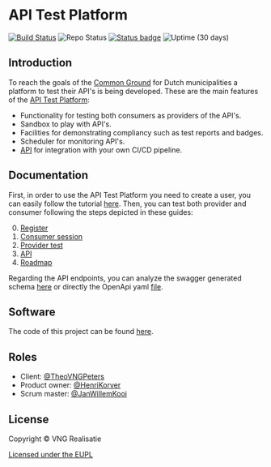 # API Test Platform

[![Build Status](https://jenkins.nlx.io/job/gemma-zaken-build-and-test/badge/icon?style=plastic)](https://jenkins.nlx.io/) ![Repo Status](https://img.shields.io/badge/status-concept-lightgrey.svg?style=plastic)
[![Status badge](https://img.shields.io/endpoint.svg?style=plastic&url=https%3A//api-test.nl/api/v1/provider-latest-badge/3fa51402-62c6-42d6-89fd-e14a2b818a6c/)](https://api-test.nl/server/2/dff1f823-ecc7-4ab8-8fb6-cc20793bd60f/3fa51402-62c6-42d6-89fd-e14a2b818a6c/latest/) ![Uptime (30 days)](https://img.shields.io/uptimerobot/ratio/m782967733-af2d9fd1617222dbece6f648?style=plastic)

## Introduction 

To reach the goals of the [Common Ground](https://commonground.nl) for Dutch municipalities a platform to test their API's is being developed. These are the main features of the [API Test Platform](https://api-test.nl):

* Functionality for testing both consumers as providers of the API's.
* Sandbox to play with API's.
* Facilities for demonstrating compliancy such as test reports and badges.
* Scheduler for monitoring API's.
* [API](https://api-test.nl/api/v1/schema) for integration with your own CI/CD pipeline.

## Documentation
First, in order to use the API Test Platform you need to create a user, you can easily follow the tutorial [here](https://github.com/VNG-Realisatie/api-testvoorziening/blob/master/tutorials/USER.md).
Then, you can test both provider and consumer following the steps depicted in these guides:

0. [Register](https://github.com/VNG-Realisatie/api-testvoorziening/blob/master/tutorials/USER.md)
1. [Consumer session](https://github.com/VNG-Realisatie/api-testvoorziening/blob/master/tutorials/CONSUMER_SESSION.md)
2. [Provider test](https://github.com/VNG-Realisatie/api-testvoorziening/blob/master/tutorials/PROVIDER_TEST.md)
3. [API](https://github.com/VNG-Realisatie/api-testvoorziening/blob/master/tutorials/API.md)
4. [Roadmap](https://github.com/VNG-Realisatie/api-test-platform/blob/master/doc/general/Roadmap.md)

Regarding the API endpoints, you can analyze the swagger generated schema [here](https://vng-staging.maykin.nl/api/v1/schema) or directly the OpenApi yaml [file](https://github.com/VNG-Realisatie/api-testvoorziening/blob/master/api-specificatie/openapi.yaml). 


## Software
The code of this project can be found [here](https://github.com/VNG-Realisatie/api-testvoorziening-code).


## Roles

- Client: [@TheoVNGPeters](https://github.com/TheoVNGPeters)
- Product owner: [@HenriKorver](https://github.com/HenriKorver)
- Scrum master:  [@JanWillemKooi](https://github.com/JanWillemKooi)

## License
Copyright © VNG Realisatie

[Licensed under the EUPL](LICENCE.md)
